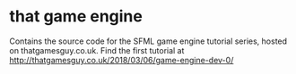 # that game engine

Contains the source code for the SFML game engine tutorial series, hosted on thatgamesguy.co.uk. Find the first tutorial at http://thatgamesguy.co.uk/2018/03/06/game-engine-dev-0/
